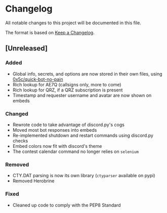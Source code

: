 # Changelog
All notable changes to this project will be documented in this file.

The format is based on [Keep a Changelog](https://keepachangelog.com/en/1.0.0/).

## [Unreleased]
### Added
- Global info, secrets, and options are now stored in their own files, using [0x5c/quick-bot-no-pain](https://github.com/0x5c/quick-bot-no-pain)
- Rich lookup for AE7Q (callsigns only, more to come)
- Rich lookup for QRZ, if a QRZ subscription is present
- Timestamp and requester username and avatar are now shown on embeds
### Changed
- Rewrote code to take advantage of discord.py's cogs
- Moved most bot responses into embeds
- Re-implemented shutdown and restart commands using discord.py checks
- Embed colors now fit with discord's theme
- The contest calendar command no longer relies on `selenium`
### Removed
- CTY.DAT parsing is now its own library (`ctyparser` available on pypi)
- Removed Herobrine
### Fixed
- Cleaned up code to comply with the PEP8 Standard
